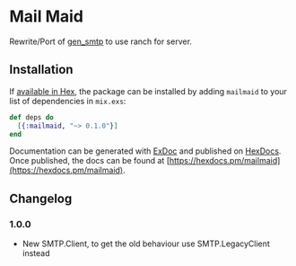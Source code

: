 # Mail Maid

Rewrite/Port of [gen_smtp](https://github.com/Vagabond/gen_smtp) to use ranch for server.

## Installation

If [available in Hex](https://hex.pm/docs/publish), the package can be installed
by adding `mailmaid` to your list of dependencies in `mix.exs`:

```elixir
def deps do
  [{:mailmaid, "~> 0.1.0"}]
end
```

Documentation can be generated with [ExDoc](https://github.com/elixir-lang/ex_doc)
and published on [HexDocs](https://hexdocs.pm). Once published, the docs can
be found at [https://hexdocs.pm/mailmaid](https://hexdocs.pm/mailmaid).

## Changelog

### 1.0.0

* New SMTP.Client, to get the old behaviour use SMTP.LegacyClient instead
